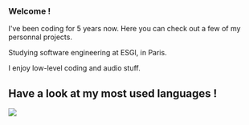 ### Welcome ! 

I've been coding for 5 years now. Here you can check out a few of my personnal projects.

Studying software engineering at ESGI, in Paris.

I enjoy low-level coding and audio stuff.

## Have a look at my most used languages ! 

<a href="https://wakatime.com"><img src="https://wakatime.com/share/@vagahbond/8c88670b-d89e-49a7-b763-87b17482a2f2.png" /></a>

<!--
**Vagahbond/Vagahbond** is a ✨ _special_ ✨ repository because its `README.md` (this file) appears on your GitHub profile.

Here are some ideas to get you started:

- 🔭 I’m currently working on ...
- 🌱 I’m currently learning ...
- 👯 I’m looking to collaborate on ...
- 🤔 I’m looking for help with ...
- 💬 Ask me about ...
- 📫 How to reach me: ...
- 😄 Pronouns: ...
- ⚡ Fun fact: ...
-->
